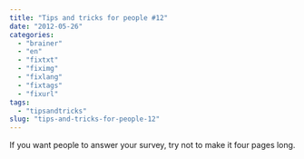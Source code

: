 ```yaml
---
title: "Tips and tricks for people #12"
date: "2012-05-26"
categories: 
  - "brainer"
  - "en"
  - "fixtxt"
  - "fiximg"
  - "fixlang"
  - "fixtags"
  - "fixurl"
tags: 
  - "tipsandtricks"
slug: "tips-and-tricks-for-people-12"
---
```


If you want people to answer your survey, try not to make it four pages long.

